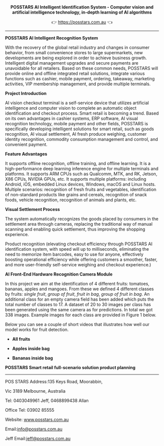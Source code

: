 <p align="center">
    <strong>POSSTARS AI Intelligent Identification System - Computer vision and artificial intelligence technology, in-depth learning of AI algorithms</strong>
</p>
<p align="center">
    👉 <a href="https://posstars.com.au/pos_stars/">https://posstars.com.au</a> 👈
</p>

---

**POSSTARS AI Intelligent Recognition System**

With the recovery of the global retail industry and changes in consumer behavior, from small convenience stores to large supermarkets, new developments are being explored in order to achieve business growth. Intelligent digital management upgrades and secure payments are unavoidable for all retailers. Based on these common needs, POSSTARS will provide online and offline integrated retail solutions, integrate various functions such as cashier, mobile payment, ordering, takeaway, marketing activities, VIP membership management, and provide multiple terminals.

**Project Introduction**



AI vision checkout terminal is a self-service device that utilizes artificial intelligence and computer vision to complete an automatic object identification and checkout process. Smart retail is becoming a trend. Based on its own advantages in cashier systems, ERP software, AI visual recognition technology, mobile payment and other fields, POSSTARS is specifically developing intelligent solutions for smart retail, such as goods recognition, AI visual settlement, AI fresh produce weighing, customer identity recognition, commodity consumption management and control, and convenient payment.

**Feature Advantages**

It supports offline recognition, offline training, and offline learning. It is a high-performance deep learning inference engine for multiple terminals and platforms.
It supports ARM CPUs such as Qualcomm, MTK, and RK, Jetson, X86 CPUs, NVIDIA GPUs, etc.
It supports multiple platforms: including Android, iOS, embedded Linux devices, Windows, macOS and Linux hosts.
Multiple scenarios: recognition of fresh fruits and vegetables, identification of non-standard products like grains and cereals, recognition of snack foods, vehicle recognition, recognition of animals and plants, etc.

**Visual Settlement Process**

The system automatically recognizes the goods placed by consumers in the settlement area through cameras, replacing the traditional way of manual scanning and enabling quick settlement, thus improving the shopping experience.



Product recognition (elevating checkout efficiency through POSSTARS AI identification system, with speed will up to milliseconds, eliminating the need to memorize item barcodes, easy to use for anyone, effectively boosting operational efficiency while offering customers a smoother, faster, and more user-friendly self-service weighing and checkout experience.)

**AI Front-End Hardware Recognition Camera Module**





In this project we aim at the identification of 4 different fruits: tomatoes, bananas, apples and mangoes. From these we defined 4 different classes by fruits: *single fruit*, *group of fruit*, *fruit in bag*, *group of fruit in bag*. An additional class for an empty camera field has been added which puts the total number of classes to 17. A dataset of 20 to 30 images per class has been generated using the same camera as for predictions. In total we got 338 images. Example images for each class are provided in Figure 1 below.



Below you can see a couple of short videos that illustrates how well our model works for fruit detection.

- **All fruits**



- **Apples inside bag**



- **Bananas inside bag**



**POSSTARS Smart retail full-scenario solution product planning**



---



POS STARS
Address:135 Keys Road, Moorabbin,

Vic 3189 Melbourne, Australia

Tel: 0403049961 Jeff, 0468899438 Allan

Office Tel: 03902 85555

Website: www.posstars.com.au

Email:info@posstars.com.au

Jeff Email:jeff@posstars.com.au

